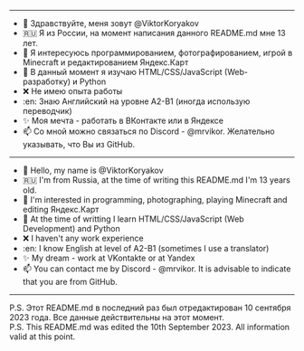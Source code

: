-----
- 👋 Здравствуйте, меня зовут @ViktorKoryakov
- :ru: Я из России, на момент написания данного README.md мне 13 лет.
- 👀 Я интересуюсь программированием, фотографированием, игрой в Minecraft и редактированием Яндекс.Карт
- 🌱 В данный момент я изучаю HTML/CSS/JavaScript (Web-разработку) и Python
- :x: Не имею опыта работы
- :en: Знаю Английский на уровне А2-B1 (иногда использую переводчик)
- ✨ Моя мечта - работать в ВКонтакте или в Яндексе
- 📫 Со мной можно связаться по Discord - @mrvikor. Желательно указывать, что Вы из GitHub.
------
- 👋 Hello, my name is @ViktorKoryakov
- :ru: I'm from Russia, at the time of writing this README.md I'm 13 years old.
- 👀 I'm interested in programming, photographing, playing Minecraft and editing Яндекс.Карт
- 🌱 At the time of writting I learn HTML/CSS/JavaScript (Web Development) and Python
- :x: I haven't any work experience
- :en: I know English at level of А2-B1 (sometimes I use a translator)
- ✨ My dream - work at VKontakte or at Yandex
- 📫 You can contact me by Discord - @mrvikor. It is advisable to indicate that you are from GitHub.
-----
P.S. Этот README.md в последний раз был отредактирован 10 cентября 2023 года. Все данные действительны на этот момент.  
P.S. This README.md was edited the 10th September 2023. All information valid at this point.
